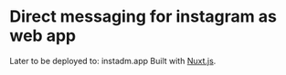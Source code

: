 # Direct messaging for instagram as web app

Later to be deployed to: instadm.app
Built with [Nuxt.js](https://nuxtjs.org).
